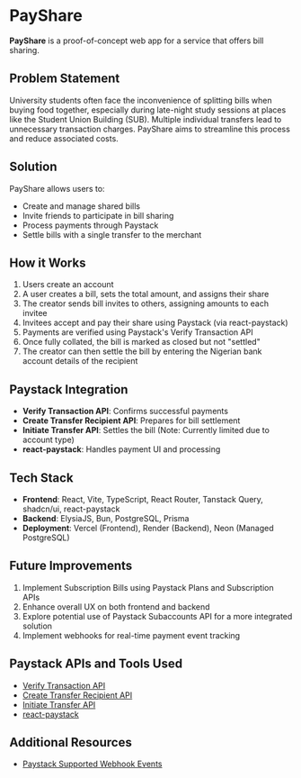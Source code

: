 # PayShare

**PayShare** is a proof-of-concept web app for a service that offers bill sharing.

## Problem Statement

University students often face the inconvenience of splitting bills when buying food together, especially during late-night study sessions at places like the Student Union Building (SUB). Multiple individual transfers lead to unnecessary transaction charges. PayShare aims to streamline this process and reduce associated costs.

## Solution

PayShare allows users to:
- Create and manage shared bills
- Invite friends to participate in bill sharing
- Process payments through Paystack
- Settle bills with a single transfer to the merchant

## How it Works

1. Users create an account
2. A user creates a bill, sets the total amount, and assigns their share
3. The creator sends bill invites to others, assigning amounts to each invitee
4. Invitees accept and pay their share using Paystack (via react-paystack)
5. Payments are verified using Paystack's Verify Transaction API
6. Once fully collated, the bill is marked as closed but not "settled"
7. The creator can then settle the bill by entering the Nigerian bank account details of the recipient

## Paystack Integration

- **Verify Transaction API**: Confirms successful payments
- **Create Transfer Recipient API**: Prepares for bill settlement
- **Initiate Transfer API**: Settles the bill (Note: Currently limited due to account type)
- **react-paystack**: Handles payment UI and processing

## Tech Stack

- **Frontend**: React, Vite, TypeScript, React Router, Tanstack Query, shadcn/ui, react-paystack
- **Backend**: ElysiaJS, Bun, PostgreSQL, Prisma
- **Deployment**: Vercel (Frontend), Render (Backend), Neon (Managed PostgreSQL)

## Future Improvements

1. Implement Subscription Bills using Paystack Plans and Subscription APIs
2. Enhance overall UX on both frontend and backend
3. Explore potential use of Paystack Subaccounts API for a more integrated solution
4. Implement webhooks for real-time payment event tracking

## Paystack APIs and Tools Used

- [Verify Transaction API](https://paystack.com/docs/api/transaction/#verify)
- [Create Transfer Recipient API](https://paystack.com/docs/api/transfer-recipient/)
- [Initiate Transfer API](https://paystack.com/docs/api/transfer/)
- [react-paystack](https://github.com/iamraphson/react-paystack)

## Additional Resources

- [Paystack Supported Webhook Events](https://paystack.com/docs/payments/webhooks/#supported-events)
